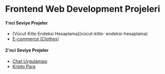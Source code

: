 # Frontend Web Development Projeleri


#### 1'nci Seviye Projeler ####

- [Vücut Kitle Endeksi Hesaplama](vücut-kitle- endeksi-hesaplama)
- [E-commerce (Clothes)](e-commerce)


#### 2'nci Seviye Projeler ####
- [Chat Uygulaması](chat-uygulaması)
- [Kripto Para](kripto-para)
